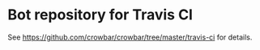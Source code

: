 # Bot repository for Travis CI

See https://github.com/crowbar/crowbar/tree/master/travis-ci for details.
